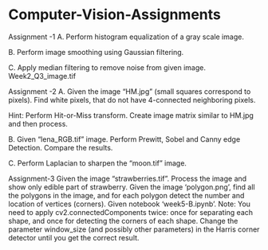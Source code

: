 # Computer-Vision-Assignments

Assignment -1
A. Perform histogram equalization of a gray scale image.

B. Perform image smoothing using Gaussian filtering.

C. Apply median filtering to remove noise from given image. Week2_Q3_image.tif  

Assignment -2
A. Given the image “HM.jpg” (small squares correspond to pixels). Find white pixels, that do not have 4-connected neighboring pixels.

Hint: Perform Hit-or-Miss transform. Create image matrix similar to HM.jpg and then process.

 

B. Given “lena_RGB.tif” image. Perform Prewitt, Sobel and Canny edge Detection. Compare the results.

 

C. Perform Laplacian to sharpen the “moon.tif” image.

Assignment-3
Given the image “strawberries.tif”. Process the image and show only edible part of strawberry.
Given the image ‘polygon.png’, find all the polygons in the image, and for each polygon detect the number and location of vertices (corners). Given notebook ‘week5-B.ipynb’. Note: You need to apply cv2.connectedComponents twice: once for separating each shape, and once for detecting the corners of each shape. Change the parameter window_size (and possibly other parameters) in the Harris corner detector until you get the correct result.


